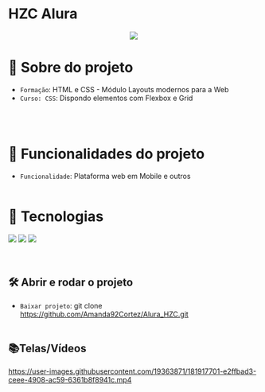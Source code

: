 <h1>HZC Alura</h1>

<p align="center">
   <img src="http://img.shields.io/static/v1?label=STATUS&message=FINALIZADA&color=RED&style=for-the-badge" #vitrinedev/>
</p>

# :pushpin: Sobre do projeto
- `Formação`: HTML e CSS - Módulo Layouts modernos para a Web
- `Curso: CSS`: Dispondo elementos com Flexbox e Grid

</br></br>

# :hammer: Funcionalidades do projeto
- `Funcionalidade`: Plataforma web em Mobile e outros
</br></br>

# :bookmark_tabs: Tecnologias
<div>
<img src="https://img.shields.io/badge/HTML-e06b12?style=for-the-badge&logo=html5&logoColor=white" />
<img src="https://img.shields.io/badge/CSS-1283e0?&style=for-the-badge&logo=css3&logoColor=white" />
<img src="https://img.shields.io/badge/JavaScript-F7DF1E?style=for-the-badge&logo=javascript&logoColor=414141" />
</div>
</br></br>

## 🛠️ Abrir e rodar o projeto
- `Baixar projeto`: git clone https://github.com/Amanda92Cortez/Alura_HZC.git
</br></br>

## 📚Telas/Vídeos
https://user-images.githubusercontent.com/19363871/181917701-e2ffbad3-ceee-4908-ac59-6361b8f8941c.mp4
